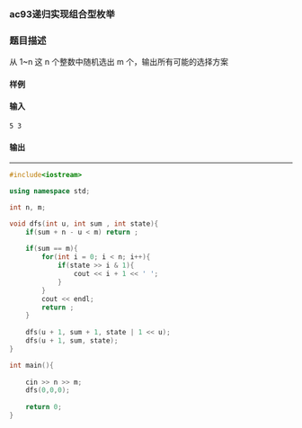 ### ac93递归实现组合型枚举

### 题目描述

从 1~n 这 n 个整数中随机选出 m 个，输出所有可能的选择方案


#### 样例
#### 输入
```
5 3
```
#### 输出
----------

```c++
#include<iostream>

using namespace std;

int n, m;

void dfs(int u, int sum , int state){
    if(sum + n - u < m) return ;
    
    if(sum == m){
        for(int i = 0; i < n; i++){
            if(state >> i & 1){
                cout << i + 1 << ' ';
            }
        }
        cout << endl;
        return ;
    }
    
    dfs(u + 1, sum + 1, state | 1 << u);
    dfs(u + 1, sum, state);
}

int main(){
    
    cin >> n >> m;
    dfs(0,0,0);
    
    return 0;
}
```